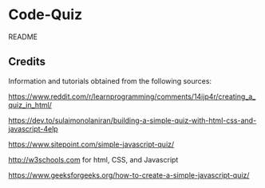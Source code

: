 # Code-Quiz
README

## Credits

Information and tutorials obtained from the following sources:

https://www.reddit.com/r/learnprogramming/comments/14ijp4r/creating_a_quiz_in_html/

https://dev.to/sulaimonolaniran/building-a-simple-quiz-with-html-css-and-javascript-4elp

https://www.sitepoint.com/simple-javascript-quiz/

http://w3schools.com for html, CSS, and Javascript

https://www.geeksforgeeks.org/how-to-create-a-simple-javascript-quiz/
